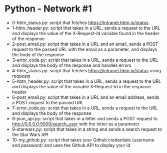 # Python - Network #1
* 0-hbtn_status.py: script that fetches https://intranet.hbtn.io/status
* 1-hbtn_header.py: script that takes in a URL, sends a request to the URL and displays the value of the X-Request-Id variable found in the header of the response
* 2-post_email.py: script that takes in a URL and an email, sends a POST request to the passed URL with the email as a parameter, and displays the body of the response
* 3-error_code.py: script that takes in a URL, sends a request to the URL and displays the body of the response and handles errors
* 4-hbtn_status.py: script that fetches https://intranet.hbtn.io/status using requests
* 5-hbtn_header.py: script that takes in a URL, sends a request to the URL and displays the value of the variable X-Request-Id in the response header
* 6-post_email.py: script that takes in a URL and an email address, sends a POST request to the passed URL
* 7-error_code.py: script that takes in a URL, sends a request to the URL and displays the body of the response
* 8-json_api.py: script that takes in a letter and sends a POST request to http://0.0.0.0:5000/search_user with the letter as a parameter
* 9-starwars.py: script that takes in a string and sends a search request to the Star Wars API
* 10-my_github.py: script that takes your Github credentials (username and password) and uses the Github API to display your id
